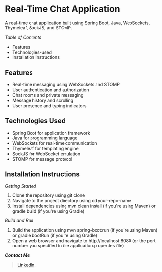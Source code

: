 # Real-Time Chat Application

A real-time chat application built using Spring Boot, Java, WebSockets, Thymeleaf, SockJS, and STOMP.

*Table of Contents*

-  Features
-  Technologies-used
-  Installation Instructions
     

## Features

- Real-time messaging using WebSockets and STOMP
- User authentication and authorization
- Chat rooms and private messaging
- Message history and scrolling
- User presence and typing indicators

## Technologies Used

- Spring Boot for application framework
- Java for programming language
- WebSockets for real-time communication
- Thymeleaf for templating engine
- SockJS for WebSocket emulation
- STOMP for message protocol

## Installation Instructions

*Getting Started*

1. Clone the repository using git clone
2. Navigate to the project directory using cd your-repo-name
3. Install dependencies using mvn clean install (if you're using Maven) or gradle build (if you're using Gradle)

*Build and Run*

1. Build the application using mvn spring-boot:run (if you're using Maven) or gradle bootRun (if you're using Gradle)
2. Open a web browser and navigate to http://localhost:8080 (or the port number you specified in the application.properties file)



**_Contact Me_**
> [LinkedIn](https://www.linkedin.com/in/jayachandran-s-in).

